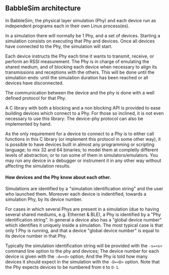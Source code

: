 ## BabbleSim architecture

In BabbleSim, the physical layer simulation (Phy) and each device run as
independent programs each in their own Linux process(es).

In a simulation there will normally be 1 Phy, and a set of devices.
Starting a simulation consists on executing that Phy and devices.
Once all devices have connected to the Phy, the simulation will
start.

Each device instructs the Phy each time it wants to transmit, receive, or
perform an RSSI measurement.
The Phy is in charge of emulating the shared medium, and of blocking each
device when necessary to align its transmissions and receptions with the others.
This will be done until the simulation ends: until the simulation duration has
been reached or all devices have disconnected.

The communication between the device and the phy is done with a well defined
protocol for that Phy.

A C library with both a blocking and a non blocking API is provided to ease
building devices which connect to a Phy.
For those so inclined, it is not even necessary to use this library: The
device-phy protocol can also be implemented by hand.

As the only requirement for a device to connect to a Phy is to either call
functions in this C library (or implement this protocol in some other way), it
is possible to have devices built in almost any programming or scripting
language; to mix 32 and 64 binaries; to model them at completly different
levels of abstraction; or to run some of them in simulators/emulators.
You may run any device in a debugger or instrument it in any other way without
affecting the simulation results.


#### How devices and the Phy know about each other.

Simulations are identified by a "simulation identification string" and the user
who launched them.
Moreover each device is indentified, towards a simulation Phy, by its device
number.

For cases in which several Phys are present in a simulation (due to having
several shared mediums, e.g. Ethernet & BLE), a Phy is identified by a
"Phy identification string".
In general a device also has a "global device number" which identifies it
uniquely inside a simulation.
The most typical case is that only 1 Phy is running, and that a device "global
device number" is equal to its device number in that Phy.

Typically the simulation identification string will be provided with the `-s=<s>`
command line option to the phy and devices; The device number for each device
is given with the `-d=<d>` option; And the Phy is told how many devices it
should expect in the simulation with the `-D=<D>` option.
Note that the Phy expects devices to be numbered from `0` to `D-1`.
